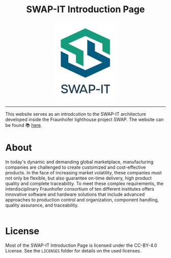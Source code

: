 <!--
SPDX-FileCopyrightText: The SWAP-IT Contributors
SPDX-License-Identifier: CC-BY-4.0
-->
<div align="center">
  
SWAP-IT Introduction Page
===========================
<img src="assets/img/swap-it-logo.svg" alt="pfdl_logo" width="200"/>

</div>

---
This website serves as an introdcution to the SWAP-IT architecture developed inside the Fraunhofer lighthouse project SWAP.
The website can be found :books: [here](swap-it.github.io).

# About
<div align="left">
In today's dynamic and demanding global marketplace, manufacturing companies are challenged to create customized and cost-effective products.
In the face of increasing market volatility, these companies must not only be flexible, but also guarantee on-time delivery, high product quality and complete traceability.
To meet these complex requirements, the interdisciplinary Fraunhofer consortium of ten different institutes offers innovative software and hardware solutions that include advanced approaches to production control and organization, component handling, quality assurance, and traceability.
<br /><br />

# License
Most of the SWAP-IT Introduction Page is licensed under the CC-BY-4.0 License. See the `LICENSES` folder for details on the used licenses.